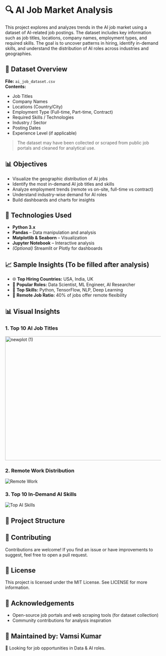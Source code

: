 # 🔍 AI Job Market Analysis

This project explores and analyzes trends in the AI job market using a dataset of AI-related job postings. The dataset includes key information such as job titles, locations, company names, employment types, and required skills. The goal is to uncover patterns in hiring, identify in-demand skills, and understand the distribution of AI roles across industries and geographies.

## 📁 Dataset Overview

**File:** `ai_job_dataset.csv`  
**Contents:**  
- Job Titles  
- Company Names  
- Locations (Country/City)  
- Employment Type (Full-time, Part-time, Contract)  
- Required Skills / Technologies  
- Industry / Sector  
- Posting Dates  
- Experience Level (if applicable)

> The dataset may have been collected or scraped from public job portals and cleaned for analytical use.

## 📊 Objectives

- Visualize the geographic distribution of AI jobs
- Identify the most in-demand AI job titles and skills
- Analyze employment trends (remote vs on-site, full-time vs contract)
- Understand industry-wise demand for AI roles
- Build dashboards and charts for insights

## 🔧 Technologies Used

- **Python 3.x**
- **Pandas** – Data manipulation and analysis  
- **Matplotlib & Seaborn** – Visualization  
- **Jupyter Notebook** – Interactive analysis  
- *(Optional)* Streamlit or Plotly for dashboards

## 📈 Sample Insights (To be filled after analysis)

- 🌐 **Top Hiring Countries:** USA, India, UK  
- 💼 **Popular Roles:** Data Scientist, ML Engineer, AI Researcher  
- 🧠 **Top Skills:** Python, TensorFlow, NLP, Deep Learning  
- 🔄 **Remote Job Ratio:** 40% of jobs offer remote flexibility


## 📊 Visual Insights

### 1. Top 10 AI Job Titles
<img width="700" height="400" alt="newplot (1)" src="https://github.com/user-attachments/assets/bbe76f9a-2da2-4974-8693-11a900246aac" />

### 2. Remote Work Distribution
![Remote Work](charts/remote_work_distribution.png)

### 3. Top 10 In-Demand AI Skills
![Top AI Skills](charts/top_ai_skills.png)



## 📂 Project Structure


## 🤝 Contributing
Contributions are welcome! If you find an issue or have improvements to suggest, feel free to open a pull request.

## 📜 License
This project is licensed under the MIT License. See LICENSE for more information.

## 🙌 Acknowledgements
- Open-source job portals and web scraping tools (for dataset collection)
- Community contributions for analysis inspiration

## 📌 Maintained by: Vamsi Kumar
📧 Looking for job opportunities in Data & AI roles.
